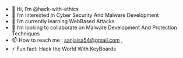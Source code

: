 - 👋 Hi, I’m @hack-with-ethics
- 👀 I’m interested in Cyber Security And Malware Development
- 🌱 I’m currently learning WebBased Attacks
- 💞️ I’m looking to collaborate on Malware Development And Protection Techniques
- 📫 How to reach me : sanjaisa54@gmail.com , 
- ⚡ Fun fact: Hack the World With KeyBoards
